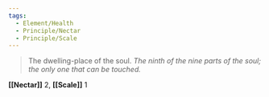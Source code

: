 ```yaml
---
tags:
  - Element/Health
  - Principle/Nectar
  - Principle/Scale
---
```


> The dwelling-place of the soul. *The ninth of the nine parts of the soul; the only one that can be touched.*

**[[Nectar]]** 2, **[[Scale]]** 1